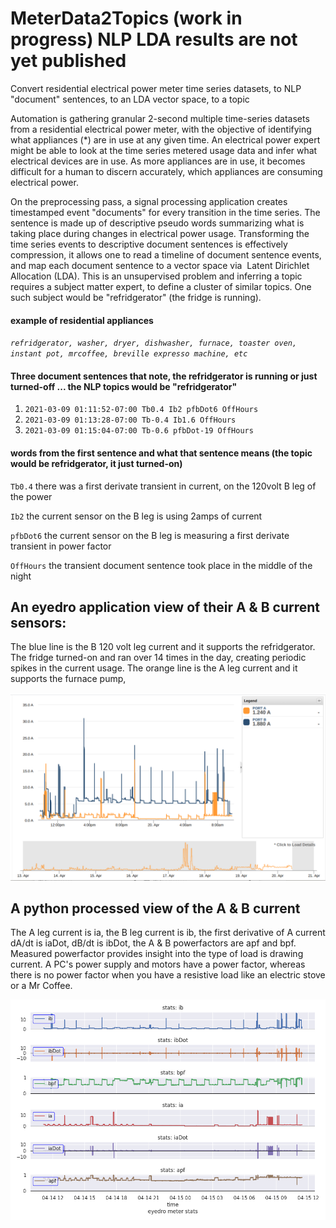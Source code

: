 # MeterData2Topics (work in progress) NLP LDA results are not yet published
Convert residential electrical power meter time series datasets, to NLP "document" sentences, to an LDA vector space, to a topic 

Automation is gathering granular 2-second multiple time-series datasets from a residential electrical power meter, with the objective of identifying what appliances (*) are in use at any given time. An electrical power expert might be able to look at the time series metered usage data and infer what electrical devices are in use. As more appliances are in use, it becomes difficult for a human to discern accurately, which appliances are consuming electrical power.

On the preprocessing pass, a signal processing application creates timestamped event "documents" for every transition in the time series. The sentence is made up of descriptive pseudo words summarizing what is taking place during changes in electrical power usage. Transforming the time series events to descriptive document sentences is effectively compression, it allows one to read a timeline of document sentence events, and map each document sentence to a vector space via  Latent Dirichlet Allocation (LDA). This is an unsupervised problem and inferring a topic requires a subject matter expert, to define a cluster of similar topics. One such subject would be "refridgerator" (the fridge is running).

#### example of residential appliances
*`refridgerator, washer, dryer, dishwasher, furnace, toaster oven, instant pot, mrcoffee, breville expresso machine, etc`*

#### Three document sentences that note, the refridgerator is running or just turned-off ... the NLP topics would be "refridgerator"
1) `2021-03-09 01:11:52-07:00 Tb0.4 Ib2 pfbDot6 OffHours`
2) `2021-03-09 01:13:28-07:00 Tb-0.4 Ib1.6 OffHours`
3) `2021-03-09 01:15:04-07:00 Tb-0.6 pfbDot-19 OffHours`

#### words from the first sentence and what that sentence means (the topic would be refridgerator, it just turned-on) 
`Tb0.4` there was a first derivate transient in current, on the 120volt B leg of the power

`Ib2` the current sensor on the B leg is using 2amps of current

`pfbDot6` the current sensor on the B leg is measuring a first derivate transient in power factor

`OffHours` the transient document sentence took place in the middle of the night

## An eyedro application view of their A & B current sensors:

The blue line is the B 120 volt leg current and it supports the refridgerator. The fridge turned-on and ran over 14 times in the day, creating periodic spikes in the current usage. The orange line is the A leg current and it supports the furnace pump, 

![eyedro application view](https://github.com/jearlcalkins/MeterData2Topics/blob/main/Screenshot%202021-04-20%2009.48.25.png)

## A python processed view of the A & B current

The A leg current is ia, the B leg current is ib, the first derivative of A current dA/dt is iaDot, dB/dt is ibDot, the A & B powerfactors are apf and bpf. Measured powerfactor provides insight into the type of load is drawing current. A PC's power supply and motors have a power factor, whereas there is no power factor when you have a resistive load like an electric stove or a Mr Coffee.

![eyedro application view](https://github.com/jearlcalkins/MeterData2Topics/blob/main/i_didt_pf.png)

